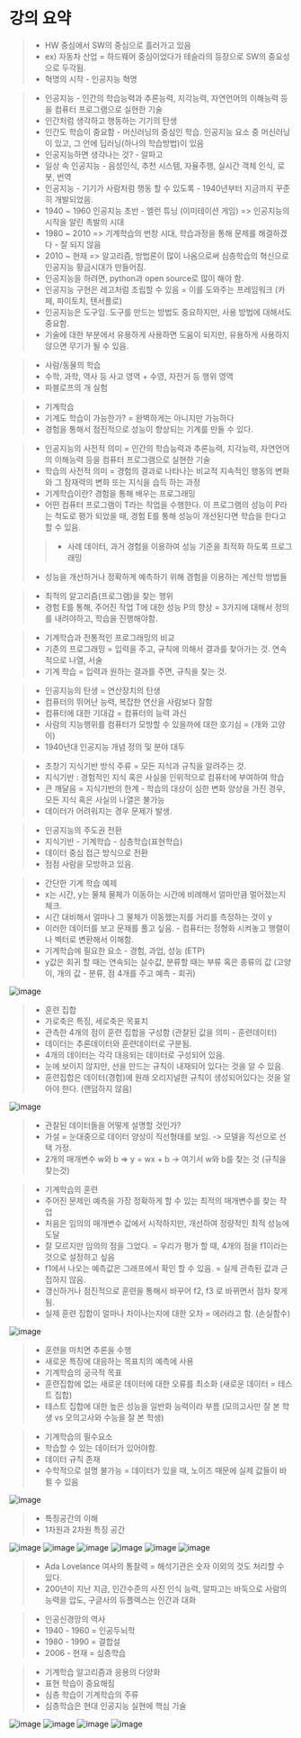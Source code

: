 # 강의 요약

> * HW 중심에서 SW의 중심으로 흘러가고 있음
> * ex) 자동차 산업 = 하드웨어 중심이었다가 테슬라의 등장으로 SW의 중요성으로 두각됨.
> * 혁명의 시작 - 인공지능 혁명

> * 인공지능 - 인간의 학습능력과 추론능력, 지각능력, 자연언어의 이해능력 등을 컴퓨터 프로그램으로 실현한 기술
> * 인간처럼 생각하고 행동하는 기기의 탄생
> * 인간도 학습이 중요함 - 머신러닝의 중심인 학습. 인공지능 요소 중 머신러닝이 있고, 그 안에 딥러닝(하나의 학습방법)이 있음
> * 인공지능하면 생각나는 것? - 알파고
> * 일상 속 인공지능 - 음성인식, 추천 시스템, 자율주행, 실시간 객체 인식, 로봇, 번역
> * 인공지능 - 기기가 사람처럼 행동 할 수 있도록 - 1940년부터 지금까지 꾸준히 개발되었음.
> * 1940 ~ 1960 인공지능 초반 - 엘런 튜닝 (이미테이션 게임) => 인공지능의 시작을 알린 촉발의 시대
> * 1980 ~ 2010 => 기계학습의 번창 시대, 학습과정을 통해 문제를 해결하겠다 - 잘 되지 않음
> * 2010 ~ 현재 => 알고리즘, 방법론이 많이 나옴으로써 심층학습의 혁신으로 인공지능 황금시대가 만들어짐.
> * 인공지능을 하려면, python과 open source로 많이 해야 함.
> * 인공지능 구현은 레고처럼 조립할 수 있음 = 이를 도와주는 프레임워크 (카페, 파이토치, 텐서플로)
> * 인공지능은 도구임. 도구를 만드는 방법도 중요하지만, 사용 방법에 대해서도 중요함.
> * 기술에 대한 부분에서 유용하게 사용하면 도움이 되지만, 유용하게 사용하지 않으면 무기가 될 수 있음.

> * 사람/동물의 학습
> * 수학, 과학, 역사 등 사고 영역 + 수영, 자전거 등 행위 영역
> * 파블로프의 개 실험

> * 기계학습
> * 기계도 학습이 가능한가? = 완벽하게는 아니지만 가능하다
> * 경험을 통해서 점진적으로 성능이 향상되는 기계를 만들 수 있다.

> * 인공지능의 사전적 의미 = 인간의 학습능력과 추론능력, 지각능력, 자연언어의 이해능력 등을 컴퓨터 프로그램으로 실현한 기술
> * 학습의 사전적 의미 = 경험의 결과로 나타나는 비교적 지속적인 행동의 변화와 그 잠재력의 변화 또는 지식을 습득 하는 과정
> * 기계학습이란? 경험을 통해 배우는 프로그래밍
> * 어떤 컴퓨터 프로그램이 T라는 작업을 수행한다. 이 프로그램의 성능이 P라는 척도로 평가 되었을 때, 경험 E를 통해 성능이 개선된다면 학습을 한다고 할 수 있음.
> > * 사례 데이터, 과거 경험을 이용하여 성능 기준을 최적화 하도록 프로그래밍
> * 성능을 개선하거나 정확하게 예측하기 위해 경험을 이용하는 계산학 방법들

> * 최적의 알고리즘(프로그램)을 찾는 행위
> * 경험 E를 통해, 주어진 작업 T에 대한 성능 P의 향상 = 3가지에 대해서 정의를 내려야하고, 학습을 진행해야함.

> * 기계학습과 전통적인 프로그래밍의 비교
> * 기존의 프로그래밍 = 입력을 주고, 규칙에 의해서 결과를 찾아가는 것. 연속적으로 나열, 서술
> * 기계 학습 = 입력과 원하는 결과를 주면, 규칙을 찾는 것.

> * 인공지능의 탄생 = 연산장치의 탄생
> * 컴퓨터의 뛰어난 능력, 복잡한 연산을 사람보다 잘함
> * 컴퓨터에 대한 기대감 = 컴퓨터의 능력 과신
> * 사람의 지능행위를 컴퓨터가 모방할 수 있을까에 대한 호기심 = (개와 고양이)
> * 1940년대 인공지능 개념 정의 및 분야 대두

> * 초창기 지식기반 방식 주류 = 모든 지식과 규칙을 알려주는 것.
> * 지식기반 : 경험적인 지식 혹은 사실을 인위적으로 컴퓨터에 부여하여 학습
> * 큰 깨달음 = 지식기반의 한계 - 학습의 대상이 심한 변화 양상을 가진 경우, 모든 지식 혹은 사실의 나열은 불가능
> * 데이터가 어려워지는 경우 문제가 발생.

> * 인공지능의 주도권 전환
> * 지식기반 - 기계학습 - 심층학습(표현학습)
> * 데이터 중심 접근 방식으로 전환
> * 점점 사람을 모방하고 있음.

> * 간단한 기계 학습 예제
> * x는 시간, y는 물체 물체가 이동하는 시간에 비례해서 얼마만큼 멀어졌는지 체크.
> * 시간 대비해서 얼마나 그 물체가 이동했는지를 거리를 측정하는 것이 y
> * 이러한 데이터를 보고 문제를 풀고 싶음. - 컴퓨터는 정형화 시켜놓고 행렬이나 벡터로 변환해서 이해함.
> * 기계학습에 필요한 요소 - 경험, 과업, 성능 (ETP)
> * y값은 회귀 할 때는 연속되는 실수값, 분류할 때는 부류 혹은 종류의 값 (고양이, 개의 값 - 분류, 점 4개를 주고 예측 - 회귀)

![image](https://user-images.githubusercontent.com/55529455/162886911-6ba9b436-03a5-4f4f-9c30-e6423eda8426.png)

> * 훈련 집합
> * 가로축은 특징, 세로축은 목표치
> * 관측한 4개의 점이 훈련 집합을 구성함 (관찰된 값을 의미 - 훈련데이터)
> * 데이터는 추론데이터와 훈련데이터로 구분됨.
> * 4개의 데이터는 각각 대응되는 데이터로 구성되어 있음.
> * 눈에 보이지 않지만, 선을 만드는 규칙이 내재되어 있다는 것을 알 수 있음.
> * 훈련집합은 데이터(경험)에 원래 오리지널한 규칙이 생성되어있다는 것을 알아야 한다. (랜덤하지 않음)

![image](https://user-images.githubusercontent.com/55529455/162888246-e9f43d51-98d9-444f-b26d-94c0c590628e.png)

> * 관찰된 데이터들을 어떻게 설명할 것인가?
> * 가설 = 눈대중으로 데이터 양상이 직선형태를 보임. -> 모델을 직선으로 선택 가정.
> * 2개의 매개변수 w와 b => y = wx + b -> 여기서 w와 b를 찾는 것 (규칙을 찾는것)

> * 기계학습의 훈련
> * 주어진 문제인 예측을 가장 정확하게 할 수 있는 최적의 매개변수를 찾는 작업
> * 처음은 임의의 매개변수 값에서 시작하지만, 개선하여 정량적인 최적 성능에 도달
> * 잘 모르지만 임의의 점을 그었다. = 우리가 평가 할 때, 4개의 점을 f1이라는 것으로 설정하고 싶음
> * f1에서 나오는 예측값은 그래프에서 확인 할 수 있음. = 실제 관측된 값과 근접하지 않음.
> * 갱신하거나 점진적으로 훈련을 통해서 바꾸어 f2, f3 로 바뀌면서 점차 찾게 됨.
> * 실제 훈련 집합이 얼마나 차이나는지에 대한 오차 = 에러라고 함. (손실함수)

![image](https://user-images.githubusercontent.com/55529455/162922641-0c0922d8-bc2a-4ca1-bff5-9d1bf7280264.png)

> * 훈련을 마치면 추론을 수행
> * 새로운 특징에 대응하는 목표치의 예측에 사용
> * 기계학습의 궁극적 목표
> * 훈련집합에 없는 새로운 데이터에 대한 오류를 최소화 (새로운 데이터 = 테스트 집합)
> * 테스트 집합에 대한 높은 성능을 일반화 능력이라 부름 (모의고사만 잘 본 학생 vs 모의고사와 수능을 잘 본 학생)

> * 기계학습의 필수요소
> * 학습할 수 있는 데이터가 있어야함.
> * 데이터 규칙 존재
> * 수학적으로 설명 불가능 = 데이터가 있을 때, 노이즈 때문에 실제 값들이 바뀔 수 있음

![image](https://user-images.githubusercontent.com/55529455/162925023-f64708dd-47c5-4910-9f01-e1dae21e4f42.png)

> * 특징공간의 이해
> * 1차원과 2차원 특징 공간

![image](https://user-images.githubusercontent.com/55529455/162935874-71dc09df-b54f-456e-b29e-8735fd8e91fa.png)
![image](https://user-images.githubusercontent.com/55529455/162935952-efe884b4-7d5d-4f33-8906-fff7e0bbaff3.png)
![image](https://user-images.githubusercontent.com/55529455/162936001-8ef951b2-a69a-40a6-a468-7753b211a15f.png)
![image](https://user-images.githubusercontent.com/55529455/162936939-5d087128-5431-4810-b1d9-d5260c26218d.png)
![image](https://user-images.githubusercontent.com/55529455/162937140-e60a3f32-a8cc-42ca-aeaa-4f8893243e5b.png)
![image](https://user-images.githubusercontent.com/55529455/162937255-bc2ed69b-ac92-435c-881e-d6f28ae4ff10.png)

> * Ada Lovelance 여사의 통찰력 = 해석기관은 숫자 이외의 것도 처리할 수 있다.
> * 200년이 지난 지금, 인간수준의 사진 인식 능력, 알파고는 바둑으로 사람의 능력을 압도, 구글사의 듀플렉스는 인간과 대화

> * 인공신경망의 역사
> * 1940 - 1960 = 인공두뇌학
> * 1980 - 1990 = 결합설
> * 2006 - 현재 = 심층학습

> * 기계학습 알고리즘과 응용의 다양화
> * 표현 학습이 중요해짐
> * 심층 학습이 기계학습의 주류
> * 심층학습은 현대 인공지능 실현에 핵심 기술

![image](https://user-images.githubusercontent.com/55529455/162939173-71ab9e3f-73a4-4ebb-878d-37fb6b5797e3.png)
![image](https://user-images.githubusercontent.com/55529455/162939366-6e0cc7d8-ff70-4fc9-8b85-24198625cfb8.png)
![image](https://user-images.githubusercontent.com/55529455/162939427-e72ee21a-73b7-46a4-8341-13fdb89c878d.png)
![image](https://user-images.githubusercontent.com/55529455/162939581-8b0b24f6-7abb-4dfb-acec-d6899e53db2d.png)




















